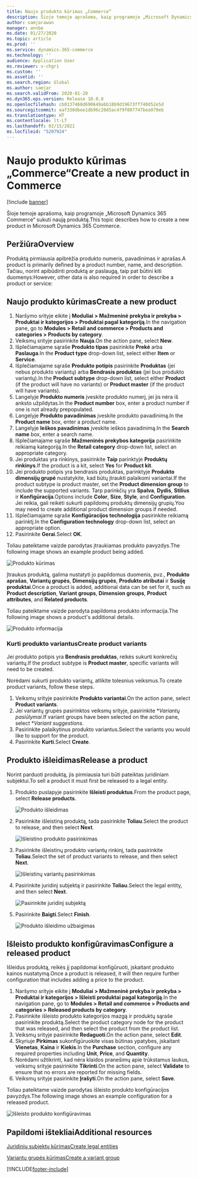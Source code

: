 ```yaml
---
title: Naujo produkto kūrimas „Commerce“
description: Šioje temoje aprašoma, kaip programoje „Microsoft Dynamics 365 Commerce“ sukuti naują produktą.
author: samjarawan
manager: annbe
ms.date: 01/27/2020
ms.topic: article
ms.prod: ''
ms.service: dynamics-365-commerce
ms.technology: ''
audience: Application User
ms.reviewer: v-chgri
ms.custom: ''
ms.assetid: ''
ms.search.region: Global
ms.author: samjar
ms.search.validFrom: 2020-01-20
ms.dyn365.ops.version: Release 10.0.8
ms.openlocfilehash: cb0137468d690649abb18b9d19673ff740d52e5d
ms.sourcegitcommit: eaf330dbee1db96c20d5ac479f007747bea079eb
ms.translationtype: HT
ms.contentlocale: lt-LT
ms.lasthandoff: 02/15/2021
ms.locfileid: "5207924"
---
```

# <a name="create-a-new-product-in-commerce"></a><span data-ttu-id="c29c2-103">Naujo produkto kūrimas „Commerce“</span><span class="sxs-lookup"><span data-stu-id="c29c2-103">Create a new product in Commerce</span></span>


[!include [banner](includes/banner.md)]

<span data-ttu-id="c29c2-104">Šioje temoje aprašoma, kaip programoje „Microsoft Dynamics 365 Commerce“ sukuti naują produktą.</span><span class="sxs-lookup"><span data-stu-id="c29c2-104">This topic describes how to create a new product in Microsoft Dynamics 365 Commerce.</span></span>

## <a name="overview"></a><span data-ttu-id="c29c2-105">Peržiūra</span><span class="sxs-lookup"><span data-stu-id="c29c2-105">Overview</span></span>

<span data-ttu-id="c29c2-106">Produktą pirmiausia apibrėžia produkto numeris, pavadinimas ir aprašas.</span><span class="sxs-lookup"><span data-stu-id="c29c2-106">A product is primarily defined by a product number, name, and description.</span></span> <span data-ttu-id="c29c2-107">Tačiau, norint apibūdinti produktą ar paslaugą, taip pat būtini kiti duomenys:</span><span class="sxs-lookup"><span data-stu-id="c29c2-107">However, other data is also required in order to describe a product or service:</span></span>

## <a name="create-a-new-product"></a><span data-ttu-id="c29c2-108">Naujo produkto kūrimas</span><span class="sxs-lookup"><span data-stu-id="c29c2-108">Create a new product</span></span>

1. <span data-ttu-id="c29c2-109">Naršymo srityje eikite į **Moduliai \> Mažmeninė prekyba ir prekyba \> Produktai ir kategorijos \> Produktai pagal kategoriją**.</span><span class="sxs-lookup"><span data-stu-id="c29c2-109">In the navigation pane, go to **Modules \> Retail and commerce \> Products and categories \> Products by category**.</span></span>
1. <span data-ttu-id="c29c2-110">Veiksmų srityje pasirinkite **Nauja**.</span><span class="sxs-lookup"><span data-stu-id="c29c2-110">On the action pane, select **New**.</span></span>
1. <span data-ttu-id="c29c2-111">Išplečiamajame sąraše **Produkto tipas** pasirinkite **Prekė** arba **Paslauga**.</span><span class="sxs-lookup"><span data-stu-id="c29c2-111">In the **Product type** drop-down list, select either **Item** or **Service**.</span></span>
1. <span data-ttu-id="c29c2-112">Išplečiamajame sąraše **Produkto potipis** pasirinkite **Produktas** (jei nebus produkto variantų) arba **Bendrasis produktas** (jei bus produkto variantų).</span><span class="sxs-lookup"><span data-stu-id="c29c2-112">In the **Product subtype** drop-down list, select either **Product** (if the product will have no variants) or **Product master** (if the product will have variants).</span></span>
1. <span data-ttu-id="c29c2-113">Langelyje **Produkto numeris** įveskite produkto numerį, jei jis nėra iš anksto užpildytas.</span><span class="sxs-lookup"><span data-stu-id="c29c2-113">In the **Product number** box, enter a product number if one is not already prepopulated.</span></span>
1. <span data-ttu-id="c29c2-114">Langelyje **Produkto pavadinimas** įveskite produkto pavadinimą.</span><span class="sxs-lookup"><span data-stu-id="c29c2-114">In the **Product name** box, enter a product name.</span></span>
1. <span data-ttu-id="c29c2-115">Langelyje **Ieškos pavadinimas** įveskite ieškos pavadinimą.</span><span class="sxs-lookup"><span data-stu-id="c29c2-115">In the **Search name** box, enter a search name.</span></span>
1. <span data-ttu-id="c29c2-116">Išplečiamajame sąraše **Mažmeninės prekybos kategorija** pasirinkite reikiamą kategoriją.</span><span class="sxs-lookup"><span data-stu-id="c29c2-116">In the **Retail category** drop-down list, select an appropriate category.</span></span>
1. <span data-ttu-id="c29c2-117">Jei produktas yra rinkinys, pasirinkite **Taip** parinktyje **Produktų rinkinys**.</span><span class="sxs-lookup"><span data-stu-id="c29c2-117">If the product is a kit, select **Yes** for **Product kit**.</span></span>
1. <span data-ttu-id="c29c2-118">Jei produkto potipis yra bendrasis produktas, parinktyje **Produkto dimensijų grupė** nustatykite, kad būtų įtraukti palaikomi variantai.</span><span class="sxs-lookup"><span data-stu-id="c29c2-118">If the product subtype is product master, set the **Product dimension group** to include the supported variants.</span></span> <span data-ttu-id="c29c2-119">Tarp parinkčių yra **Spalva**, **Dydis**, **Stilius** ir **Konfigūracija**.</span><span class="sxs-lookup"><span data-stu-id="c29c2-119">Options include **Color**, **Size**, **Style**, and **Configuration**.</span></span> <span data-ttu-id="c29c2-120">Jei reikia, gali reikėti sukurti papildomų produktų dimensijų grupių.</span><span class="sxs-lookup"><span data-stu-id="c29c2-120">You may need to create additional product dimension groups if needed.</span></span>
1. <span data-ttu-id="c29c2-121">Išplečiamajame sąraše **Konfigūracijos technologija** pasirinkite reikiamą parinktį.</span><span class="sxs-lookup"><span data-stu-id="c29c2-121">In the **Configuration technology** drop-down list, select an appropriate option.</span></span>
1. <span data-ttu-id="c29c2-122">Pasirinkite **Gerai**.</span><span class="sxs-lookup"><span data-stu-id="c29c2-122">Select **OK**.</span></span>

<span data-ttu-id="c29c2-123">Toliau pateiktame vaizde parodytas įtraukiamas produkto pavyzdys.</span><span class="sxs-lookup"><span data-stu-id="c29c2-123">The following image shows an example product being added.</span></span>

![Produkto kūrimas](media/create-new-product.png)

<span data-ttu-id="c29c2-125">Įtraukus produktą, galima nustatyti jo papildomus duomenis, pvz., **Produkto aprašas**, **Variantų grupės**, **Dimensijų grupės**, **Produkto atributai** ir **Susiję produktai**.</span><span class="sxs-lookup"><span data-stu-id="c29c2-125">Once a product is added, additional data can be set for it, such as **Product description**, **Variant groups**, **Dimension groups**, **Product attributes**, and **Related products**.</span></span>

<span data-ttu-id="c29c2-126">Toliau pateiktame vaizde parodyta papildoma produkto informacija.</span><span class="sxs-lookup"><span data-stu-id="c29c2-126">The following image shows a product's additional details.</span></span>

![Produkto informacija](media/create-new-product-2.png)

### <a name="create-product-variants"></a><span data-ttu-id="c29c2-128">Kurti produkto variantus</span><span class="sxs-lookup"><span data-stu-id="c29c2-128">Create product variants</span></span>

<span data-ttu-id="c29c2-129">Jei produkto potipis yra **Bendrasis produktas**, reikės sukurti konkrečių variantų.</span><span class="sxs-lookup"><span data-stu-id="c29c2-129">If the product subtype is **Product master**, specific variants will need to be created.</span></span> 

<span data-ttu-id="c29c2-130">Norėdami sukurti produkto variantų, atlikite tolesnius veiksmus.</span><span class="sxs-lookup"><span data-stu-id="c29c2-130">To create product variants, follow these steps.</span></span>

1. <span data-ttu-id="c29c2-131">Veiksmų srityje pasirinkite **Produkto variantai**.</span><span class="sxs-lookup"><span data-stu-id="c29c2-131">On the action pane, select **Product variants**.</span></span>
1. <span data-ttu-id="c29c2-132">Jei variantų grupės pasirinktos veiksmų srityje, pasirinkite \**Variantų pasiūlymai*.</span><span class="sxs-lookup"><span data-stu-id="c29c2-132">If variant groups have been selected on the action pane, select \**Variant suggestions*.</span></span>
1. <span data-ttu-id="c29c2-133">Pasirinkite palaikytinus produkto variantus.</span><span class="sxs-lookup"><span data-stu-id="c29c2-133">Select the variants you would like to support for the product.</span></span>
1. <span data-ttu-id="c29c2-134">Pasirinkite **Kurti**.</span><span class="sxs-lookup"><span data-stu-id="c29c2-134">Select **Create**.</span></span>

## <a name="release-a-product"></a><span data-ttu-id="c29c2-135">Produkto išleidimas</span><span class="sxs-lookup"><span data-stu-id="c29c2-135">Release a product</span></span>

<span data-ttu-id="c29c2-136">Norint parduoti produktą, jis pirmiausia turi būti pateiktas juridiniam subjektui.</span><span class="sxs-lookup"><span data-stu-id="c29c2-136">To sell a product it must first be released to a legal entity.</span></span>

1. <span data-ttu-id="c29c2-137">Produkto puslapyje pasirinkite **Išleisti produktus**.</span><span class="sxs-lookup"><span data-stu-id="c29c2-137">From the product page, select **Release products**.</span></span>

    ![Produkto išleidimas](media/create-new-product-3.png)

1. <span data-ttu-id="c29c2-139">Pasirinkite išleistiną produktą, tada pasirinkite **Toliau**.</span><span class="sxs-lookup"><span data-stu-id="c29c2-139">Select the product to release, and then select **Next**.</span></span>

    ![Išleistino produkto pasirinkimas](media/create-new-product-4.png)

1. <span data-ttu-id="c29c2-141">Pasirinkite išleistinų produkto variantų rinkinį, tada pasirinkite **Toliau**.</span><span class="sxs-lookup"><span data-stu-id="c29c2-141">Select the set of product variants to release, and then select **Next**.</span></span>

    ![Išleistinų variantų pasirinkimas](media/create-new-product-5.png)

1. <span data-ttu-id="c29c2-143">Pasirinkite juridinį subjektą ir pasirinkite **Toliau**.</span><span class="sxs-lookup"><span data-stu-id="c29c2-143">Select the legal entity, and then select **Next**.</span></span>

    ![Pasirinkite juridinį subjektą](media/create-new-product-6.png)

1. <span data-ttu-id="c29c2-145">Pasirinkite **Baigti**.</span><span class="sxs-lookup"><span data-stu-id="c29c2-145">Select **Finish**.</span></span>

    ![Produkto išleidimo užbaigimas](media/create-new-product-7.png)

## <a name="configure-a-released-product"></a><span data-ttu-id="c29c2-147">Išleisto produkto konfigūravimas</span><span class="sxs-lookup"><span data-stu-id="c29c2-147">Configure a released product</span></span>

<span data-ttu-id="c29c2-148">Išleidus produktą, reikės jį papildomai konfigūruoti, įskaitant produkto kainos nustatymą.</span><span class="sxs-lookup"><span data-stu-id="c29c2-148">Once a product is released, it will then require further configuration that includes adding a price to the product.</span></span>

1. <span data-ttu-id="c29c2-149">Naršymo srityje eikite į **Moduliai \> Mažmeninė prekyba ir prekyba \> Produktai ir kategorijos \> Išleisti produktai pagal kategoriją**.</span><span class="sxs-lookup"><span data-stu-id="c29c2-149">In the navigation pane, go to **Modules \> Retail and commerce \> Products and categories \> Released products by category**.</span></span>
1. <span data-ttu-id="c29c2-150">Pasirinkite išleisto produkto kategorijos mazgą ir produktų sąraše pasirinkite produktą.</span><span class="sxs-lookup"><span data-stu-id="c29c2-150">Select the product category node for the product that was released, and then select the product from the product list.</span></span>
1. <span data-ttu-id="c29c2-151">Veiksmų srityje pasirinkite **Redaguoti**.</span><span class="sxs-lookup"><span data-stu-id="c29c2-151">On the action pane, select **Edit**.</span></span>
1. <span data-ttu-id="c29c2-152">Skyriuje **Pirkimas** sukonfigūruokite visas būtinas ypatybes, įskaitant **Vienetas**, **Kaina** ir **Kiekis**.</span><span class="sxs-lookup"><span data-stu-id="c29c2-152">In the **Purchase** section, configure any required properties including **Unit**, **Price**,  and **Quantity**.</span></span>
1. <span data-ttu-id="c29c2-153">Norėdami užtikrinti, kad nėra klaidos pranešimų apie trūkstamus laukus, veiksmų srityje pasirinkite **Tikrinti**.</span><span class="sxs-lookup"><span data-stu-id="c29c2-153">On the action pane, select **Validate** to ensure that no errors are reported for missing fields.</span></span>
1. <span data-ttu-id="c29c2-154">Veiksmų srityje pasirinkite **Įrašyti**.</span><span class="sxs-lookup"><span data-stu-id="c29c2-154">On the action pane, select **Save**.</span></span>

<span data-ttu-id="c29c2-155">Toliau pateiktame vaizde parodytas išleisto produkto konfigūracijos pavyzdys.</span><span class="sxs-lookup"><span data-stu-id="c29c2-155">The following image shows an example configuration for a released product.</span></span>

![Išleisto produkto konfigūravimas](media/create-new-product-8.png)

## <a name="additional-resources"></a><span data-ttu-id="c29c2-157">Papildomi ištekliai</span><span class="sxs-lookup"><span data-stu-id="c29c2-157">Additional resources</span></span>

[<span data-ttu-id="c29c2-158">Juridinių subjektų kūrimas</span><span class="sxs-lookup"><span data-stu-id="c29c2-158">Create legal entities</span></span>](channels-legal-entities.md)

[<span data-ttu-id="c29c2-159">Variantų grupės kūrimas</span><span class="sxs-lookup"><span data-stu-id="c29c2-159">Create a variant group</span></span>](create-variant-group.md) 


[!INCLUDE[footer-include](../includes/footer-banner.md)]